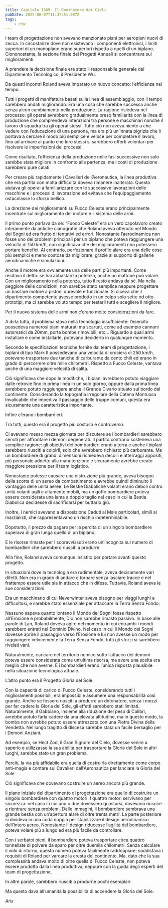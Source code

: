 ```yaml
---
title: Capitolo 1369- Il Dominatore dei Cieli
pubDate: 2025-08-07T11:37:51.087Z
tags:
    - rtw
---
```



I team di progettazione non avevano menzionato piani per aeroplani nuovi di zecca. In circostanze dove non esistevano i componenti elettronici, i limiti superiori di un monoplano erano superiori rispetto a quelli di un biplano. Ciononostante, la sezione finale dei Progetti Annuali si concentrava sui miglioramenti.


A prendere la decisione finale era stato il responsabile generale del Dipartimento Tecnologico, il Presidente Wu.


Da questi incontri Roland aveva imparato un nuovo concetto: l’efficienza nel tempo.


Tutti i progetti di manifattura basati sulla linea di assemblaggio, con il tempo sarebbero andati migliorando. Era una cosa che sarebbe successa anche senza alcun cambiamento nella produzione. La ragione risiedeva nel processo: gli operai avrebbero gradualmente preso familiarità con la linea di produzione che comprendeva interazioni tra persone e macchinari nonchè il lavoro di squadra tra gli operai stessi. Tutto ciò non aveva niente a che vedere con l’educazione di una persona, ma era più un’innata pigrizia che li portava a cercare il modo più semplice e veloce per completare il lavoro, fino ad arrivare al punto che loro stessi si sarebbero offerti volontari per risolvere le imperfezioni dei processi.


Come risultato, l’efficienza della produzione nelle fasi successive non solo sarebbe stata migliore in confronto alla partenza, ma i costi di produzione sarebbero pure calati.


Per creare più rapidamente i Cavalieri dell’Aeronautica, la linea produttiva che era partita con molta difficoltà doveva rimanere inalterata. Questo aiutava gli operai a familiarizzare con le successive lavorazioni delle macchine e i processi di lavorazione ed evitava che l’equipaggiamento ostacolasse lo sforzo bellico.


La direzione dei miglioramenti su Fuoco Celeste erano principalmente incentrate sul miglioramento del motore e il sistema delle armi.


Il primo punto parlava da sé: “Fuoco Celeste” era un vero capolavoro creato interamente da antiche cianografie che Roland aveva ottenuto nel Mondo dei Sogni ed era frutto di tentativi ed errori. Nonostante l’aerodinamica non fosse uno dei problemi principali per un biplano che poteva raggiungere una velocità di 150 km/h, non significava che dei miglioramenti non potessero portare benefici. Al contrario, perfezionare il profilo alare era una delle cose più semplici e meno costose da migliorare, grazie al supporto di gallerie aerodinamiche e simulazioni.


Anche il motore era ovviamente una delle parti più importanti. Come recitava il detto: se hai abbastanza potenza, anche un mattone può volare. Con un miglioramento nella potenza, tutto il resto andava da sé. Ma nella peggiore delle condizioni, non sarebbe stato semplice neppure progettare un basilare motore a pistoni durevole e funzionale. Si diceva che il dipartimento competente avesse prodotto in un colpo solo sette od otto prototipi, ma ci sarebbe voluto tempo per testarli tutti e scegliere il migliore.


Per il nuovo sistema delle armi non c’erano molte considerazioni da fare.


A dirla tutta, il problema stava nella tecnologia insufficiente: l’esercito possedeva numerosi piani maturati ma scartati, come ad esempio cannoni automatici da 20mm, porta bombe rimovibili, etc... Riguardo a quali armi installare e come installarle, potevano deciderlo in qualunque momento.


Secondo le specificazioni tecniche fornite dal team di progettazione, i biplani di tipo Mark II possedevano una velocità di crociera di 250 km/h, potevano trasportare due taniche di carburante da cento chili ed erano in grado di percorrere oltre mille chilometri. Rispetto a Fuoco Celeste, vantava anche di una maggiore velocità di salita.


Ciò significava che dopo le modifiche, i biplani avrebbero potuto viaggiare dalle retrovie fino in prima linea in un solo giorno, oppure dalla prima linea avrebbero potuto raggiungere anche il Grande Divario situato sul bordo del continente. Considerando la topografia irregolare della Catena Montuosa Invalicabile che impediva il passaggio delle truppe comuni, questa era sicuramente una caratteristica importante.


Infine c’erano i bombardieri.


Tra tutti, questo era il progetto più costoso e controverso.


Ci avevano messo mezza giornata per discutere se i bombardieri sarebbero serviti per affrontare i demoni degenerati. Il partito contrario sosteneva una semplice ragione: gli obiettivi dei bombardieri erano a terra e anche i biplani sarebbero riusciti a colpirli; solo che avrebbero richiesto più carburante. Ma un bombardiere di grandi dimensioni richiedeva decolli e atterraggi appositi, più personale addetto alla manutenzione e sicuramente avrebbe creato maggiore pressione per il team logistico.


Nonostante potesse causare una distruzione più grande, aveva bisogno della scorta di un aereo da combattimento e avrebbe quindi diminuito il vantaggio delle unità aeree. Le Bestie Diaboliche volanti erano deboli contro unità volanti agili e altamente mobili, ma un goffo bombardiere poteva essere considerata una lama a doppio taglio nel caso in cui la Bestia Diabolica decidesse di sacrificarsi per buttarlo giù.


Inoltre, i nemici avevano a disposizione Caduti al Male particolari, simili ai marzialisti, che rappresentavano un rischio indeterminabile.


Dopotutto, il prezzo da pagare per la perdita di un singolo bombardiere superava di gran lunga quello di un biplano.


E le risorse rimaste per i sopravvissuti erano un’incognita sul numero di bombardieri che sarebbero riusciti a produrre.


Alla fine, Roland aveva comunque insistito per portare avanti questo progetto.


In situazioni dove la tecnologia era rudimentale, aveva decisamente vari difetti. Non era in grado di andare e tornare senza lasciare tracce e nel frattempo essere utile sia in attacco che in difesa. Tuttavia, Roland aveva le sue considerazioni.


Era un macchinario di cui Neverwinter aveva bisogno per viaggi lunghi e difficoltosi, e sarebbe stato essenziale per attaccare la Terra Senza Fondo.


Nessuno sapeva quanto lontano il Mondo dei Sogni fosse rispetto all’Erosione e probabilmente, Dio non sarebbe rimasto passivo. In base alle parole di Lan, Roland doveva agire nel momento in cui entrambi i mondi sarebbero entrati nel Dominio Divino. Nel caso in cui il Mondo dei Sogni dovesse aprire il passaggio verso l’Erosione e lui non avesse un modo per raggiungere velocemente la Terra Senza Fondo, tutti gli sforzi si sarebbero rivelati vani.


Naturalmente, caricare nel territorio nemico sotto l’attacco dei demoni poteva essere considerata come un’ultima risorsa, ma avere una scelta era meglio che non averne. E i bombardieri erano l’unica risposta plausibile nella situazione tecnologica attuale.


L’altro punto era il Progetto Gloria del Sole.


Con la capacità di carico di Fuoco Celeste, considerando tutti i miglioramenti possibili, era impossibile assumere una responsabilità così grande. Anche se fossero riusciti a produrre un detonatore, senza i mezzi per far cadere la Gloria del Sole, gli effetti sarebbero stati limitati. Naturalmente, il Gabbiano, insieme alla riduzione del peso di Colibrì, avrebbe potuto farla cadere da una elevata altitudine, ma in questo modo, la bomba non avrebbe potuto essere attrezzata con una Pietra Divina della Vendetta. Nel lungo tragitto di discesa sarebbe stata un facile bersaglio per i Demoni Anziani.


Ad esempio, se Hect Zod, il Gran Signore del Cielo, dovesse venire a saperlo e utilizzasse la sua abilità per trasportare la Gloria del Sole in altri luoghi, sarebbe stato un gran problema.


Perciò, la via più affidabile era quella di costruirla direttamente come corpo anti-magia e contare sui Cavalieri dell’Aeronautica per lanciare la Gloria del Sole.


Ciò significava che dovevano costruire un aereo ancora più grande.


Il piano iniziale del dipartimento di progettazione era quello di costruire un singolo bombardiere con quattro motori. I quattro motori servivano per sicurezza: nel caso in cui uno o due dovessero guastarsi, dovevano riuscire a rientrare senza problemi. Dalle immagini, il bombardiere sembrava una grande bestia con un’apertura alare di oltre trenta metri. La parte posteriore si divideva in una coda doppia per stabilizzare il design aerodinamico dell’intero aereo. Nonostante il design riducesse l’agilità del bombardiere, poteva volare più a lungo ed era più facile da controllare.


Con i serbatoi pieni, il bombardiere poteva trasportare circa quattro tonnellate di polvere da sparo per oltre duemila chilometri. Senza calcolare il volo di ritorno, questo numero poteva facilmente raddoppiare; soddisfava i requisiti di Roland per varcare la cresta del continente. Ma, dato che la sua complessità andava molto di oltre quella di Fuoco Celeste, non poteva essere prodotto dalla linea produttiva, neppure con la guida degli esperti del team di progettazione.


In altre parole, sarebbero riusciti a produrne pochi esemplari.


Ma questo dava all’umanità la possibilità di accendere la Gloria del Sole.






<em>Aris</em>
                                


                                



